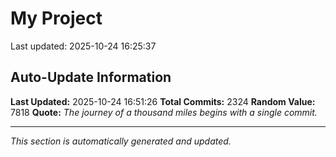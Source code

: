 # My Project


Last updated: 2025-10-24 16:25:37



























































































































































































































































































































































































































































































































































































































































































































































































































































































































































































































































































































































































































































































































































































































































































































































































































































































































































































































































































































































































































































































































































































































































































































































































































































































































































































































































































































































































































## Auto-Update Information

**Last Updated:** 2025-10-24 16:51:26
**Total Commits:** 2324
**Random Value:** 7818
**Quote:** _The journey of a thousand miles begins with a single commit._

---
_This section is automatically generated and updated._